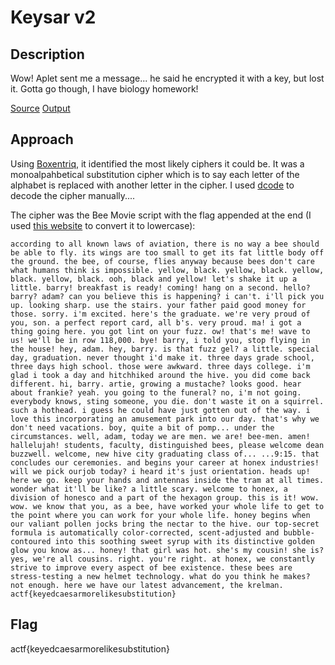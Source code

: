 # Keysar v2

## Description

Wow! Aplet sent me a message... he said he encrypted it with a key, but lost it. Gotta go though, I have biology homework!

[Source](./chall.py) [Output](./out.txt)

## Approach

Using [Boxentriq](https://www.boxentriq.com/code-breaking/cipher-identifier), it identified the most likely ciphers it could be. It was a monoalpahbetical substitution cipher which is to say each letter of the alphabet is replaced with another letter in the cipher. I used [dcode](https://www.dcode.fr/monoalphabetic-substitution) to decode the cipher manually....

The cipher was the Bee Movie script with the flag appended at the end (I used [this website](https://convertcase.net/) to convert it to lowercase):

```text
according to all known laws of aviation, there is no way a bee should be able to fly. its wings are too small to get its fat little body off the ground. the bee, of course, flies anyway because bees don't care what humans think is impossible. yellow, black. yellow, black. yellow, black. yellow, black. ooh, black and yellow! let's shake it up a little. barry! breakfast is ready! coming! hang on a second. hello? barry? adam? can you believe this is happening? i can't. i'll pick you up. looking sharp. use the stairs. your father paid good money for those. sorry. i'm excited. here's the graduate. we're very proud of you, son. a perfect report card, all b's. very proud. ma! i got a thing going here. you got lint on your fuzz. ow! that's me! wave to us! we'll be in row 118,000. bye! barry, i told you, stop flying in the house! hey, adam. hey, barry. is that fuzz gel? a little. special day, graduation. never thought i'd make it. three days grade school, three days high school. those were awkward. three days college. i'm glad i took a day and hitchhiked around the hive. you did come back different. hi, barry. artie, growing a mustache? looks good. hear about frankie? yeah. you going to the funeral? no, i'm not going. everybody knows, sting someone, you die. don't waste it on a squirrel. such a hothead. i guess he could have just gotten out of the way. i love this incorporating an amusement park into our day. that's why we don't need vacations. boy, quite a bit of pomp... under the circumstances. well, adam, today we are men. we are! bee-men. amen! hallelujah! students, faculty, distinguished bees, please welcome dean buzzwell. welcome, new hive city graduating class of... ...9:15. that concludes our ceremonies. and begins your career at honex industries! will we pick ourjob today? i heard it's just orientation. heads up! here we go. keep your hands and antennas inside the tram at all times. wonder what it'll be like? a little scary. welcome to honex, a division of honesco and a part of the hexagon group. this is it! wow. wow. we know that you, as a bee, have worked your whole life to get to the point where you can work for your whole life. honey begins when our valiant pollen jocks bring the nectar to the hive. our top-secret formula is automatically color-corrected, scent-adjusted and bubble-contoured into this soothing sweet syrup with its distinctive golden glow you know as... honey! that girl was hot. she's my cousin! she is? yes, we're all cousins. right. you're right. at honex, we constantly strive to improve every aspect of bee existence. these bees are stress-testing a new helmet technology. what do you think he makes? not enough. here we have our latest advancement, the krelman. actf{keyedcaesarmorelikesubstitution}
```

## Flag

actf{keyedcaesarmorelikesubstitution}
